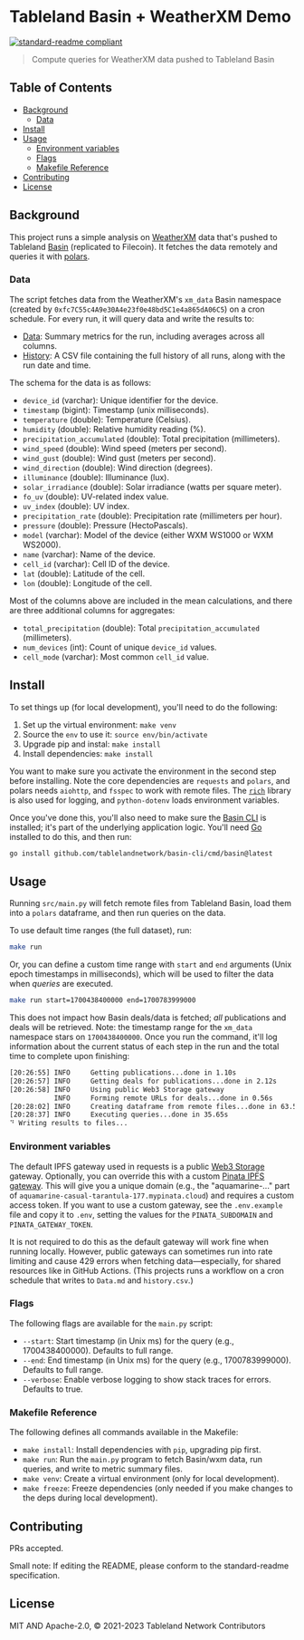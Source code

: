 # Tableland Basin + WeatherXM Demo

[![standard-readme compliant](https://img.shields.io/badge/standard--readme-OK-green.svg)](https://github.com/RichardLitt/standard-readme)

> Compute queries for WeatherXM data pushed to Tableland Basin

## Table of Contents

- [Background](#background)
  - [Data](#data)
- [Install](#install)
- [Usage](#usage)
  - [Environment variables](#environment-variables)
  - [Flags](#flags)
  - [Makefile Reference](#makefile-reference)
- [Contributing](#contributing)
- [License](#license)

## Background

This project runs a simple analysis on [WeatherXM](https://weatherxm.com/) data that's pushed to Tableland [Basin](https://github.com/tablelandnetwork/basin-cli) (replicated to Filecoin). It fetches the data remotely and queries it with [polars](https://www.pola.rs/).

### Data

The script fetches data from the WeatherXM's `xm_data` Basin namespace (created by `0xfc7C55c4A9e30A4e23f0e48bd5C1e4a865dA06C5`) on a cron schedule. For every run, it will query data and write the results to:

- [Data](./Data.md): Summary metrics for the run, including averages across all columns.
- [History](./history.csv): A CSV file containing the full history of all runs, along with the run date and time.

The schema for the data is as follows:

- `device_id` (varchar): Unique identifier for the device.
- `timestamp` (bigint): Timestamp (unix milliseconds).
- `temperature` (double): Temperature (Celsius).
- `humidity` (double): Relative humidity reading (%).
- `precipitation_accumulated` (double): Total precipitation (millimeters).
- `wind_speed` (double): Wind speed (meters per second).
- `wind_gust` (double): Wind gust (meters per second).
- `wind_direction` (double): Wind direction (degrees).
- `illuminance` (double): Illuminance (lux).
- `solar_irradiance` (double): Solar irradiance (watts per square meter).
- `fo_uv` (double): UV-related index value.
- `uv_index` (double): UV index.
- `precipitation_rate` (double): Precipitation rate (millimeters per hour).
- `pressure` (double): Pressure (HectoPascals).
- `model` (varchar): Model of the device (either WXM WS1000 or WXM WS2000).
- `name` (varchar): Name of the device.
- `cell_id` (varchar): Cell ID of the device.
- `lat` (double): Latitude of the cell.
- `lon` (double): Longitude of the cell.

Most of the columns above are included in the mean calculations, and there are three additional columns for aggregates:

- `total_precipitation` (double): Total `precipitation_accumulated` (millimeters).
- `num_devices` (int): Count of unique `device_id` values.
- `cell_mode` (varchar): Most common `cell_id` value.

## Install

To set things up (for local development), you'll need to do the following:

1. Set up the virtual environment: `make venv`
2. Source the `env` to use it: `source env/bin/activate`
3. Upgrade pip and instal: `make install`
4. Install dependencies: `make install`

You want to make sure you activate the environment in the second step before installing. Note the core dependencies are `requests` and `polars`, and polars needs `aiohttp`, and `fsspec` to work with remote files. The [`rich`](https://github.com/Textualize/rich) library is also used for logging, and `python-dotenv` loads environment variables.

Once you've done this, you'll also need to make sure the [Basin CLI](https://github.com/tablelandnetwork/basin-cli) is installed; it's part of the underlying application logic. You'll need [Go](https://go.dev/doc/install) installed to do this, and then run:

```sh
go install github.com/tablelandnetwork/basin-cli/cmd/basin@latest
```

## Usage

Running `src/main.py` will fetch remote files from Tableland Basin, load them into a `polars` dataframe, and then run queries on the data.

To use default time ranges (the full dataset), run:

```sh
make run
```

Or, you can define a custom time range with `start` and `end` arguments (Unix epoch timestamps in milliseconds), which will be used to filter the data when _queries_ are executed.

```sh
make run start=1700438400000 end=1700783999000
```

This does not impact how Basin deals/data is fetched; _all_ publications and deals will be retrieved. Note: the timestamp range for the `xm_data` namespace stars on `1700438400000`. Once you run the command, it'll log information about the current status of each step in the run and the total time to complete upon finishing:

```sh
[20:26:55] INFO     Getting publications...done in 1.10s
[20:26:57] INFO     Getting deals for publications...done in 2.12s
[20:26:58] INFO     Using public Web3 Storage gateway
           INFO     Forming remote URLs for deals...done in 0.56s
[20:28:02] INFO     Creating dataframe from remote files...done in 63.59s
[20:28:37] INFO     Executing queries...done in 35.65s
⠙ Writing results to files...
```

### Environment variables

The default IPFS gateway used in requests is a public [Web3 Storage](https://web3.storage/) gateway. Optionally, you can override this with a custom [Pinata IPFS gateway](https://docs.pinata.cloud/docs/dedicated-ipfs-gateways). This will give you a unique domain (e.g., the "aquamarine-..." part of `aquamarine-casual-tarantula-177.mypinata.cloud`) and requires a custom access token. If you want to use a custom gateway, see the `.env.example` file and copy it to `.env`, setting the values for the `PINATA_SUBDOMAIN` and `PINATA_GATEWAY_TOKEN`.

It is not required to do this as the default gateway will work fine when running locally. However, public gateways can sometimes run into rate limiting and cause 429 errors when fetching data—especially, for shared resources like in GitHub Actions. (This projects runs a workflow on a cron schedule that writes to `Data.md` and `history.csv`.)

### Flags

The following flags are available for the `main.py` script:

- `--start`: Start timestamp (in Unix ms) for the query (e.g., 1700438400000). Defaults to full range.
- `--end`: End timestamp (in Unix ms) for the query (e.g., 1700783999000). Defaults to full range.
- `--verbose`: Enable verbose logging to show stack traces for errors. Defaults to true.

### Makefile Reference

The following defines all commands available in the Makefile:

- `make install`: Install dependencies with `pip`, upgrading pip first.
- `make run`: Run the `main.py` program to fetch Basin/wxm data, run queries, and write to metric summary files.
- `make venv`: Create a virtual environment (only for local development).
- `make freeze`: Freeze dependencies (only needed if you make changes to the deps during local development).

## Contributing

PRs accepted.

Small note: If editing the README, please conform to the standard-readme specification.

## License

MIT AND Apache-2.0, © 2021-2023 Tableland Network Contributors
